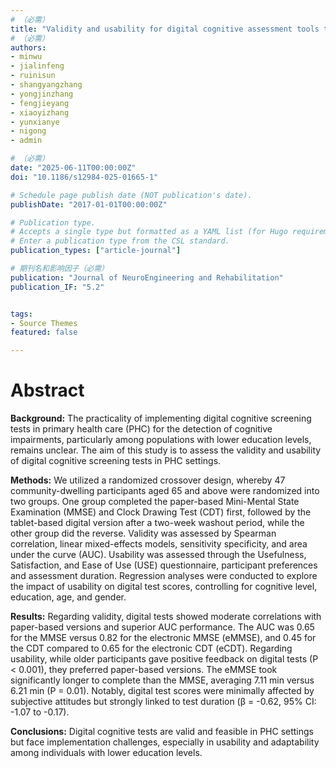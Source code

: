 ```yaml
---
# （必需）
title: "Validity and usability for digital cognitive assessment tools to screen for mild cognitive impairment: a randomized crossover trial"
# （必需）
authors:
- minwu
- jialinfeng
- ruinisun
- shangyangzhang
- yongjinzhang
- fengjieyang
- xiaoyizhang
- yunxianye
- nigong
- admin

# （必需）
date: "2025-06-11T00:00:00Z"
doi: "10.1186/s12984-025-01665-1"

# Schedule page publish date (NOT publication's date).
publishDate: "2017-01-01T00:00:00Z"

# Publication type.
# Accepts a single type but formatted as a YAML list (for Hugo requirements).
# Enter a publication type from the CSL standard.
publication_types: ["article-journal"]

# 期刊名和影响因子（必需）
publication: "Journal of NeuroEngineering and Rehabilitation"
publication_IF: "5.2"


tags:
- Source Themes
featured: false

---
```


# **Abstract**
**Background:** The practicality of implementing digital cognitive screening tests in primary health care (PHC) for the detection of cognitive impairments, particularly among populations with lower education levels, remains unclear. The aim of this study is to assess the validity and usability of digital cognitive screening tests in PHC settings.

**Methods:** We utilized a randomized crossover design, whereby 47 community-dwelling participants aged 65 and above were randomized into two groups. One group completed the paper-based Mini-Mental State Examination (MMSE) and Clock Drawing Test (CDT) first, followed by the tablet-based digital version after a two-week washout period, while the other group did the reverse. Validity was assessed by Spearman correlation, linear mixed-effects models, sensitivity specificity, and area under the curve (AUC). Usability was assessed through the Usefulness, Satisfaction, and Ease of Use (USE) questionnaire, participant preferences and assessment duration. Regression analyses were conducted to explore the impact of usability on digital test scores, controlling for cognitive level, education, age, and gender.

**Results:** Regarding validity, digital tests showed moderate correlations with paper-based versions and superior AUC performance. The AUC was 0.65 for the MMSE versus 0.82 for the electronic MMSE (eMMSE), and 0.45 for the CDT compared to 0.65 for the electronic CDT (eCDT). Regarding usability, while older participants gave positive feedback on digital tests (P < 0.001), they preferred paper-based versions. The eMMSE took significantly longer to complete than the MMSE, averaging 7.11 min versus 6.21 min (P = 0.01). Notably, digital test scores were minimally affected by subjective attitudes but strongly linked to test duration (β = -0.62, 95% CI: -1.07 to -0.17).

**Conclusions:** Digital cognitive tests are valid and feasible in PHC settings but face implementation challenges, especially in usability and adaptability among individuals with lower education levels.

